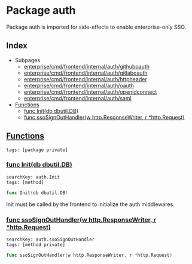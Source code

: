 # Package auth

Package auth is imported for side-effects to enable enterprise-only SSO. 

## Index

* Subpages
  * [enterprise/cmd/frontend/internal/auth/githuboauth](auth/githuboauth.md)
  * [enterprise/cmd/frontend/internal/auth/gitlaboauth](auth/gitlaboauth.md)
  * [enterprise/cmd/frontend/internal/auth/httpheader](auth/httpheader.md)
  * [enterprise/cmd/frontend/internal/auth/oauth](auth/oauth.md)
  * [enterprise/cmd/frontend/internal/auth/openidconnect](auth/openidconnect.md)
  * [enterprise/cmd/frontend/internal/auth/saml](auth/saml.md)
* [Functions](#func)
    * [func Init(db dbutil.DB)](#Init)
    * [func ssoSignOutHandler(w http.ResponseWriter, r *http.Request)](#ssoSignOutHandler)


## <a id="func" href="#func">Functions</a>

```
tags: [package private]
```

### <a id="Init" href="#Init">func Init(db dbutil.DB)</a>

```
searchKey: auth.Init
tags: [method]
```

```Go
func Init(db dbutil.DB)
```

Init must be called by the frontend to initialize the auth middlewares. 

### <a id="ssoSignOutHandler" href="#ssoSignOutHandler">func ssoSignOutHandler(w http.ResponseWriter, r *http.Request)</a>

```
searchKey: auth.ssoSignOutHandler
tags: [method private]
```

```Go
func ssoSignOutHandler(w http.ResponseWriter, r *http.Request)
```

